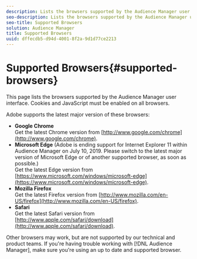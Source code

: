 ```yaml
---
description: Lists the browsers supported by the Audience Manager user interface. Cookies and JavaScript must be enabled on all browsers.
seo-description: Lists the browsers supported by the Audience Manager user interface. Cookies and JavaScript must be enabled on all browsers.
seo-title: Supported Browsers
solution: Audience Manager
title: Supported Browsers
uuid: dffecdb5-d94d-4001-8f2a-9d1d77ce2213
---
```


# Supported Browsers{#supported-browsers}

This page lists the browsers supported by the Audience Manager user interface. Cookies and JavaScript must be enabled on all browsers.

<!-- 

c_supported_browsers.xml

 -->

Adobe supports the latest major version of these browsers:

* **Google Chrome**  <br />
Get the latest Chrome version from [http://www.google.com/chrome](http://www.google.com/chrome).
* **Microsoft Edge** (Adobe is ending support for Internet Explorer 11 within Audience Manager on July 10, 2019. Please switch to the latest major version of Microsoft Edge or of another supported browser, as soon as possible.)  <br />
Get the latest Edge version from [https://www.microsoft.com/windows/microsoft-edge](https://www.microsoft.com/windows/microsoft-edge).
* **Mozilla Firefox**  <br />
Get the latest Firefox version from [http://www.mozilla.com/en-US/firefox](http://www.mozilla.com/en-US/firefox).
* **Safari**  <br />
Get the latest Safari version from [http://www.apple.com/safari/download](http://www.apple.com/safari/download). 

Other browsers may work, but are not supported by our technical and product teams. If you're having trouble working with [!DNL Audience Manager], make sure you're using an up to date and supported browser.
